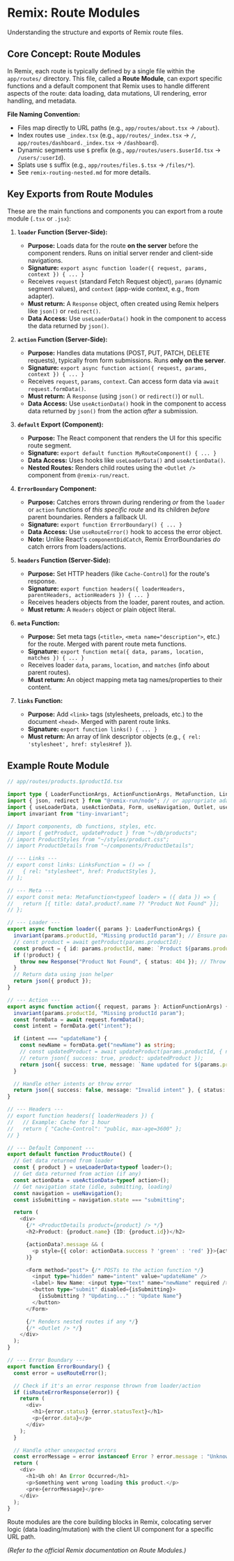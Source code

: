 # Remix: Route Modules

Understanding the structure and exports of Remix route files.

## Core Concept: Route Modules

In Remix, each route is typically defined by a single file within the `app/routes/` directory. This file, called a **Route Module**, can export specific functions and a default component that Remix uses to handle different aspects of the route: data loading, data mutations, UI rendering, error handling, and metadata.

**File Naming Convention:**

*   Files map directly to URL paths (e.g., `app/routes/about.tsx` -> `/about`).
*   Index routes use `_index.tsx` (e.g., `app/routes/_index.tsx` -> `/`, `app/routes/dashboard._index.tsx` -> `/dashboard`).
*   Dynamic segments use `$` prefix (e.g., `app/routes/users.$userId.tsx` -> `/users/:userId`).
*   Splats use `$` suffix (e.g., `app/routes/files.$.tsx` -> `/files/*`).
*   See `remix-routing-nested.md` for more details.

## Key Exports from Route Modules

These are the main functions and components you can export from a route module (`.tsx` or `.jsx`):

1.  **`loader` Function (Server-Side):**
    *   **Purpose:** Loads data for the route **on the server** before the component renders. Runs on initial server render and client-side navigations.
    *   **Signature:** `export async function loader({ request, params, context }) { ... }`
    *   Receives `request` (standard Fetch Request object), `params` (dynamic segment values), and `context` (app-wide context, e.g., from adapter).
    *   **Must return:** A `Response` object, often created using Remix helpers like `json()` or `redirect()`.
    *   **Data Access:** Use `useLoaderData()` hook in the component to access the data returned by `json()`.

2.  **`action` Function (Server-Side):**
    *   **Purpose:** Handles data mutations (POST, PUT, PATCH, DELETE requests), typically from form submissions. Runs **only on the server**.
    *   **Signature:** `export async function action({ request, params, context }) { ... }`
    *   Receives `request`, `params`, `context`. Can access form data via `await request.formData()`.
    *   **Must return:** A `Response` (using `json()` or `redirect()`) or `null`.
    *   **Data Access:** Use `useActionData()` hook in the component to access data returned by `json()` from the action *after* a submission.

3.  **`default` Export (Component):**
    *   **Purpose:** The React component that renders the UI for this specific route segment.
    *   **Signature:** `export default function MyRouteComponent() { ... }`
    *   **Data Access:** Uses hooks like `useLoaderData()` and `useActionData()`.
    *   **Nested Routes:** Renders child routes using the `<Outlet />` component from `@remix-run/react`.

4.  **`ErrorBoundary` Component:**
    *   **Purpose:** Catches errors thrown during rendering *or* from the `loader` or `action` functions of *this specific route* and its children *before* parent boundaries. Renders a fallback UI.
    *   **Signature:** `export function ErrorBoundary() { ... }`
    *   **Data Access:** Use `useRouteError()` hook to access the error object.
    *   **Note:** Unlike React's `componentDidCatch`, Remix ErrorBoundaries *do* catch errors from loaders/actions.

5.  **`headers` Function (Server-Side):**
    *   **Purpose:** Set HTTP headers (like `Cache-Control`) for the route's response.
    *   **Signature:** `export function headers({ loaderHeaders, parentHeaders, actionHeaders }) { ... }`
    *   Receives headers objects from the loader, parent routes, and action.
    *   **Must return:** A `Headers` object or plain object literal.

6.  **`meta` Function:**
    *   **Purpose:** Set meta tags (`<title>`, `<meta name="description">`, etc.) for the route. Merged with parent route meta functions.
    *   **Signature:** `export function meta({ data, params, location, matches }) { ... }`
    *   Receives loader `data`, `params`, `location`, and `matches` (info about parent routes).
    *   **Must return:** An object mapping meta tag names/properties to their content.

7.  **`links` Function:**
    *   **Purpose:** Add `<link>` tags (stylesheets, preloads, etc.) to the document `<head>`. Merged with parent route links.
    *   **Signature:** `export function links() { ... }`
    *   **Must return:** An array of link descriptor objects (e.g., `{ rel: 'stylesheet', href: stylesHref }`).

## Example Route Module

```typescript
// app/routes/products.$productId.tsx

import type { LoaderFunctionArgs, ActionFunctionArgs, MetaFunction, LinksFunction } from "@remix-run/node"; // or appropriate adapter
import { json, redirect } from "@remix-run/node"; // or appropriate adapter
import { useLoaderData, useActionData, Form, useNavigation, Outlet, useRouteError, isRouteErrorResponse } from "@remix-run/react";
import invariant from "tiny-invariant";

// Import components, db functions, styles, etc.
// import { getProduct, updateProduct } from "~/db/products";
// import ProductStyles from "~/styles/product.css";
// import ProductDetails from "~/components/ProductDetails";

// --- Links ---
// export const links: LinksFunction = () => [
//   { rel: "stylesheet", href: ProductStyles },
// ];

// --- Meta ---
// export const meta: MetaFunction<typeof loader> = ({ data }) => {
//   return [{ title: data?.product?.name ?? "Product Not Found" }];
// };

// --- Loader ---
export async function loader({ params }: LoaderFunctionArgs) {
  invariant(params.productId, "Missing productId param"); // Ensure param exists
  // const product = await getProduct(params.productId);
  const product = { id: params.productId, name: `Product ${params.productId}` }; // Placeholder
  if (!product) {
    throw new Response("Product Not Found", { status: 404 }); // Throw response for ErrorBoundary
  }
  // Return data using json helper
  return json({ product });
}

// --- Action ---
export async function action({ request, params }: ActionFunctionArgs) {
  invariant(params.productId, "Missing productId param");
  const formData = await request.formData();
  const intent = formData.get("intent");

  if (intent === "updateName") {
    const newName = formData.get("newName") as string;
    // const updatedProduct = await updateProduct(params.productId, { name: newName });
    // return json({ success: true, product: updatedProduct });
    return json({ success: true, message: `Name updated for ${params.productId}` });
  }

  // Handle other intents or throw error
  return json({ success: false, message: "Invalid intent" }, { status: 400 });
}

// --- Headers ---
// export function headers({ loaderHeaders }) {
//   // Example: Cache for 1 hour
//   return { "Cache-Control": "public, max-age=3600" };
// }

// --- Default Component ---
export default function ProductRoute() {
  // Get data returned from loader
  const { product } = useLoaderData<typeof loader>();
  // Get data returned from action (if any)
  const actionData = useActionData<typeof action>();
  // Get navigation state (idle, submitting, loading)
  const navigation = useNavigation();
  const isSubmitting = navigation.state === "submitting";

  return (
    <div>
      {/* <ProductDetails product={product} /> */}
      <h2>Product: {product.name} (ID: {product.id})</h2>

      {actionData?.message && (
        <p style={{ color: actionData.success ? 'green' : 'red' }}>{actionData.message}</p>
      )}

      <Form method="post"> {/* POSTs to the action function */}
        <input type="hidden" name="intent" value="updateName" />
        <label> New Name: <input type="text" name="newName" required /> </label>
        <button type="submit" disabled={isSubmitting}>
          {isSubmitting ? "Updating..." : "Update Name"}
        </button>
      </Form>

      {/* Renders nested routes if any */}
      {/* <Outlet /> */}
    </div>
  );
}

// --- Error Boundary ---
export function ErrorBoundary() {
  const error = useRouteError();

  // Check if it's an error response thrown from loader/action
  if (isRouteErrorResponse(error)) {
    return (
      <div>
        <h1>{error.status} {error.statusText}</h1>
        <p>{error.data}</p>
      </div>
    );
  }

  // Handle other unexpected errors
  const errorMessage = error instanceof Error ? error.message : "Unknown error";
  return (
    <div>
      <h1>Uh oh! An Error Occurred</h1>
      <p>Something went wrong loading this product.</p>
      <pre>{errorMessage}</pre>
    </div>
  );
}
```

Route modules are the core building blocks in Remix, colocating server logic (data loading/mutation) with the client UI component for a specific URL path.

*(Refer to the official Remix documentation on Route Modules.)*